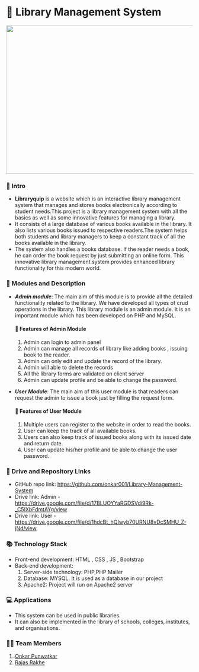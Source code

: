 # 🔰 Library Management System

<p align="center">
<img src="https://img.freepik.com/free-vector/people-library-flat-vector-illustration_74855-6607.jpg" width="600" height="400"></p>


### 📕 Intro 
- **Libraryquip** is a website which is an interactive library management system that manages and stores books electronically according to student needs.This project is a library management system with all the basics as well as some innovative features for managing a library.
- It consists of a large database of various books available in the library. It also lists various books issued to respective readers.The system helps both students and library managers to keep a constant track of all the books available in the library.
- The system also handles a books database. If the reader needs a book, he can order the book request  by just submitting an online form. This innovative library management system provides enhanced library functionality for this modern world.

### 📝 Modules and Description
- ***Admin module***:
The main aim of this module is to provide all the detailed functionality related to the library. We have developed all types of crud operations in the library. This library module is an admin module. It is an important module  which has been developed on PHP and MySQL. 
  #### 📳 Features of Admin Module
    1. Admin can login to admin panel
    2. Admin can manage all records of library like adding books , issuing book to the reader. 
    3. Admin can only edit and update the record of the library.
    4. Admin will able to delete the records
    5. All the library forms are validated on client server
    6. Admin can update profile and be able to change the password.

- ***User Module***:
The main aim of this user module is that readers can request the admin to issue a book just by filling the request form.
  #### 📳 Features of User Module
    1. Multiple users can register to the website in order to read the books.
    2. User can keep the track of all available books.
    3. Users can also keep track of issued books along with its issued date and return date.
    4. User can update his/her profile and be able to change the user password.


### 🔗 Drive and Repository Links
* GitHub repo link: https://github.com/onkar001/Library-Management-System
* Drive link: Admin - https://drive.google.com/file/d/17BLUOYYaRGDSVdi9Rk-_C5IXbFdmtAYg/view
* Drive link: User  - https://drive.google.com/file/d/1hdcBt_hQIwyb70URNU8vDcSMHU_Z-jNd/view

### 📚 Technology Stack
* Front-end development: HTML , CSS , JS , Bootstrap
* Back-end development:
    1. Server-side technology: PHP,PHP Mailer
    2. Database: MYSQL. It is used as a database in our project
    3. Apache2: Project will run on Apache2 server

### 💻 Applications 
* This system can be used in public libraries. 
* It can also be implemented in the library of schools, colleges, institutes, and organisations.


### 👨‍💻 Team Members
1. [Onkar Punwatkar](https://github.com/onkar001)
2. [Rajas Rakhe](https://github.com/rajasrakhe20)




 


 


